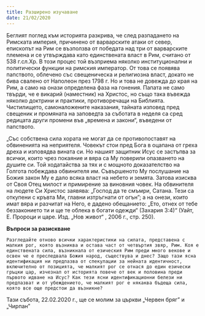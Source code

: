 ```yaml
---
title: Разширено изучаване
date: 21/02/2020
---
```


Беглият поглед към историята разкрива, че след разпадането на Римската империя, причинено от варварските атаки от север, епископът на Рим се възползва от победата над три от варварските племена и се утвърждава като единствената власт в Рим, считано от 538 г.сл.Хр. В този процес той възприема няколко институционални и политически функции на римския император. От това се появява папството, облечено със свещеническа и религиозна власт, докато не бива свалено от Наполеон през 1798 г. Но и това не довежда до края на Рим, а само на онази определена фаза на гонения. Папата не само твърди, че е викарий (наместник) на Христос, но също така въвежда няколко доктрини и практики, противоречащи на Библията. Чистилището, самоналожените наказания, тайната изповед пред свещеник и промяната на заповедта за съботата в неделя са сред редицата други промени във „времена и закони“, въведени от папството.

„Със собствена сила хората не могат да се противопоставят на обвиненията на неприятеля. Човекът стои пред Бога в оцапана от греха дреха и изповядва вината си. Но нашият защитник Исус се застъпва за всички, които чрез покаяние и вяра са Му поверили опазването на душите си. Той ходатайства за тях и с мощното доказателство на Голгота побеждава обвинителя им. Съвършеното Му послушание на Божия закон Му е дало всяка власт на небето и земята. Затова изисква от Своя Отец милост и примирение за виновния човек. На обвинителя на людете Си Христос заявява: „Господ да те смъмри, Сатана. Тези са откупени с кръвта Ми, главни изтръгнати от огън”; а на онези, които имат вяра и разчитат на Него, е дадено обещанието: „Ето, отнех от тебе беззаконието ти и ще те облека в богати одежди“ (Захария 3:4)“ (Уайт, Е. Пророци и царе. Изд. „Нов живот“ , 2006 г., стр. 250).

**Въпроси за разискване**

`Разгледайте отново всички характеристики на силата, представена с малкия рог, която възниква и остава част от четвъртия звяр, Рим. Коя е единствената сила, възникнала от езическия Рим преди много векове и освен че е преследвала Божия народ, съществува и днес? Защо тази ясна идентификация ни предпазва от спекулации за нейната идентичност, включително от позицията, че малкият рог се отнася до един езически гръцки цар, изчезнал от историята повече от век и половина преди първото идване на Исус? Как тези ясни идентификационни белези ни предпазват и от убеждението, че малкият рог е някаква бъдеща сила, която все още предстои да възникне?`

Тази събота, 22.02.2020 г., ще се молим за църкви „Червен бряг” и „Чирпан”